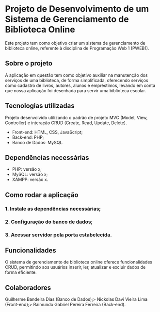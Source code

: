 # Projeto de Desenvolvimento de um Sistema de Gerenciamento de Biblioteca Online

Este projeto tem como objetivo criar um sistema de gerenciamento de biblioteca online, 
referente à disciplina de Programação Web 1 (PWEB1).

## Sobre o projeto

A aplicação em questão tem como objetivo auxiliar na manutenção dos serviços de uma biblioteca, de forma simplificada, 
oferecendo serviços como cadastro de livros, autores, alunos e empréstimos, levando em conta que nossa aplicação 
foi desenhada para servir uma biblioteca escolar.

## Tecnologias utilizadas

Projeto desenvolvido utilizando o padrão de projeto MVC (Model, View, Controller) e interação CRUD (Create, Read, Update, Delete).

- Front-end: HTML, CSS, JavaScript;
- Back-end: PHP;
- Banco de Dados: MySQL.

## Dependências necessárias

- PHP: versão x;
- MySQL: versão x;
- XAMPP: versão x.

## Como rodar a aplicação

### 1. Instale as dependências necessárias;
### 2. Configuração do banco de dados;
### 3. Acessar servidor pela porta estabelecida.

## Funcionalidades

O sistema de gerenciamento de biblioteca online oferece funcionalidades CRUD, permitindo aos usuários inserir, ler, 
atualizar e excluir dados de forma eficiente.

## Colaboradores

Guilherme Bandeira Dias (Banco de Dados);>
Nickolas Davi Vieira Lima (Front-end);>
Raimundo Gabriel Pereira Ferreira (Back-end).
